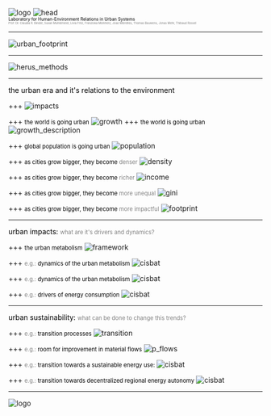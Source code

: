 ![logo](pics/herus_m.png)
![head](pics/head.png)
<br>
<span style="color:black; font-size: 0.6em;">Laboratory for Human-Environment Relations in Urban Systems</span>
<br>
<span style="color:gray; font-size: 0.4em;">Prof. Dr. Claudia R. Binder, Susan Mühlemeier, Livia Fritz, Franziska Meinherz, Joao Meirelles, Thomas Bauwens, Jonas Mehr, Thibaud Rossel</span>

---
![urban_footprint](pics/urban_footprint.jpg)

---
![herus_methods](pics/herus_methods.png)

---
<span style="color:black; font-size: 1em;">the urban era and it's relations to the environment</span>

+++
![impacts](pics/impacts.png)

+++
<span style="color:black; font-size: 0.8em;">the world is going urban</span>
![growth](pics/growth.png)
+++
<span style="color:black; font-size: 0.8em;">the world is going urban</span>
![growth_description](pics/growth2.png)

+++
<span style="color:black; font-size: 0.8em;">global population is going urban</span>
![population](https://www.youtube.com/embed/Yi-rEL8i46Y?ecver=2)

+++
<span style="color:black; font-size: 0.8em;">as cities grow bigger, they become  </span><span style="color:grey; font-size: 0.8em;">  denser</span>
![density](https://player.vimeo.com/video/55874193)


+++
<span style="color:black; font-size: 0.8em;">as cities grow bigger, they become  </span><span style="color:grey; font-size: 0.8em;">  richer</span>
![income](pics/urban_income.png)


+++
<span style="color:black; font-size: 0.8em;">as cities grow bigger, they become  </span><span style="color:grey; font-size: 0.8em;">  more unequal</span>
![gini](pics/gini.png)

+++
<span style="color:black; font-size: 0.8em;">as cities grow bigger, they become  </span><span style="color:grey; font-size: 0.8em;">  more impactful</span>
![footprint](pics/footprint.png)



---
<span style="color:black; font-size: 1em;">urban impacts: </span>
<span style="color:grey; font-size: 0.8em;">  what are it's drivers and dynamics?</span>

+++
<span style="color:black; font-size: 0.8em;">the urban metabolism</span>
![framework](pics/framework.png)

+++
<span style="color:grey; font-size: 0.8em;">e.g.:  </span><span style="color:black; font-size: 0.8em;">  dynamics of the urban metabolism</span>
![cisbat](pics/scaling_laws.png)

+++
<span style="color:grey; font-size: 0.8em;">e.g.:  </span><span style="color:black; font-size: 0.8em;">  dynamics of the urban metabolism</span>
![cisbat](pics/pf.png)

+++
<span style="color:grey; font-size: 0.8em;">e.g.:  </span><span style="color:black; font-size: 0.8em;">  drivers of energy consumption</span>
![cisbat](pics/cisbat.png)

---
<span style="color:black; font-size: 1em;">urban sustainability: </span>
<span style="color:grey; font-size: 0.8em;">  what can be done to change this trends?</span>

+++
<span style="color:grey; font-size: 0.8em;">e.g.:  </span><span style="color:black; font-size: 0.8em;">transition processes</span>
![transition](pics/transition_theory.png)

+++
<span style="color:grey; font-size: 0.8em;">e.g.:  </span><span style="color:black; font-size: 0.8em;">  room for improvement in material flows</span>
![p_flows](pics/p_flows.png)


+++
<span style="color:grey; font-size: 0.8em;">e.g.:  </span><span style="color:black; font-size: 0.8em;">  transition towards a sustainable energy use: </span>
![cisbat](pics/tb.png)

+++
<span style="color:grey; font-size: 0.8em;">e.g.:  </span><span style="color:black; font-size: 0.8em;">  transition towards decentralized regional energy autonomy</span>
![cisbat](pics/transition_energy.png)


---
![logo](pics/herus_m.png)